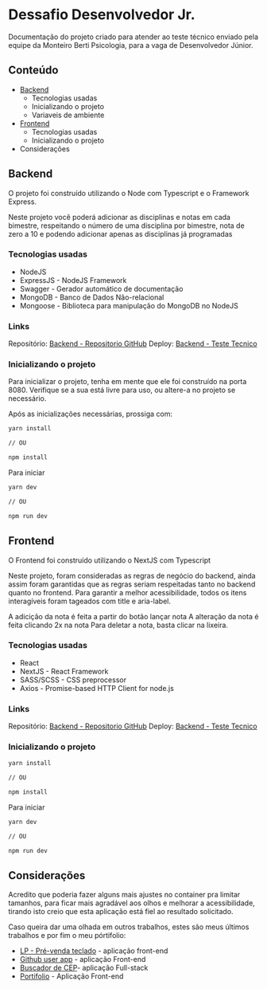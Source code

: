 # Dessafio Desenvolvedor Jr.

Documentação do projeto criado para atender ao teste técnico enviado pela equipe da Monteiro Berti Psicologia, para a vaga de Desenvolvedor Júnior.

## Conteúdo
- [Backend](#backend)
  - Tecnologias usadas
  - Inicializando o projeto
  - Variaveis de ambiente  
- [Frontend](#frontend)
  - Tecnologias usadas
  - Inicializando o projeto
- Considerações

## Backend

O projeto foi construído utilizando o Node com Typescript e o Framework Express.

Neste projeto você poderá adicionar as disciplinas e notas em cada bimestre, respeitando o número de uma disciplina por bimestre, nota de zero a 10 e podendo adicionar apenas as disciplinas já programadas

### Tecnologias usadas

- NodeJS
- ExpressJS - NodeJS Framework
- Swagger - Gerador automático de documentação
- MongoDB - Banco de Dados Não-relacional
- Mongoose - Biblioteca para manipulação do MongoDB no NodeJS

### Links
Repositório: [Backend - Repositorio GitHub](https://github.com/xtirian/desafio-mberti-matheusfcunha/tree/main/backend-mberti)
Deploy: [Backend - Teste Tecnico](https://backend-testetecnico.onrender.com)

### Inicializando o projeto 

Para inicializar o projeto, tenha em mente que ele foi construído na porta 8080. Verifique se a sua está livre para uso, ou altere-a no projeto se necessário.

Após as inicializações necessárias, prossiga com:
```bash
yarn install

// OU

npm install
```

Para iniciar
```bash
yarn dev

// OU

npm run dev
```

## Frontend
O Frontend foi construído utilizando o NextJS com Typescript

Neste projeto, foram consideradas as regras de negócio do backend, ainda assim foram garantidas que as regras seriam respeitadas tanto no backend quanto no frontend. Para garantir a melhor acessibilidade, todos os itens interagíveis foram tageados com title e aria-label.

A adicição da nota é feita a partir do botão lançar nota
A alteração da nota é feita clicando 2x na nota
Para deletar a nota, basta clicar na lixeira.


### Tecnologias usadas

- React
- NextJS - React Framework
- SASS/SCSS - CSS preprocessor
- Axios - Promise-based HTTP Client for node.js

### Links
Repositório: [Backend - Repositorio GitHub](https://github.com/xtirian/desafio-mberti-matheusfcunha/tree/main/backend-mberti)
Deploy: [Backend - Teste Tecnico](https://backend-testetecnico.onrender.com)

### Inicializando o projeto

```bash
yarn install

// OU

npm install
```

Para iniciar
```bash
yarn dev

// OU

npm run dev
```

## Considerações

Acredito que poderia fazer alguns mais ajustes no container pra limitar tamanhos, para ficar mais agradável aos olhos e melhorar a acessibilidade, tirando isto creio que esta aplicação está fiel ao resultado solicitado.

Caso queira dar uma olhada em outros trabalhos, estes são meus últimos trabalhos e por fim o meu pórtifolio:
- [LP - Pré-venda teclado](https://typemaster-keyboard-landing-page.vercel.app/) - aplicação front-end
- [Github user app](https://github-user-search-pi-fawn.vercel.app/) - aplicação Front-end
- [Buscador de CEP](https://buscador-cep-frontend.vercel.app/)- aplicação Full-stack
- [Portifolio](https://xtirian-portfolio.vercel.app/) - Aplicação Front-end
